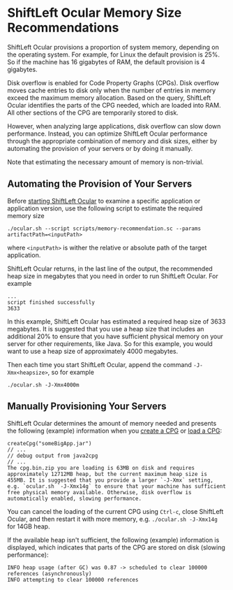 # ShiftLeft Ocular Memory Size Recommendations

ShiftLeft Ocular provisions a proportion of system memory, depending on the operating system. For example, for Linux the default provision is 25%. So if the machine has 16 gigabytes of RAM, the default provision is 4 gigabytes.

Disk overflow is enabled for Code Property Graphs (CPGs). Disk overflow moves cache entries to disk only when the number of entries in memory exceed the maximum memory allocation. Based on the query, ShiftLeft Ocular identifies the parts of the CPG needed, which are loaded into RAM. All other sections of the CPG are temporarily stored to disk. 

However, when analyzing large applications, disk overflow can slow down performance. Instead, you can optimize ShiftLeft Ocular performance through the appropriate combination of memory and disk sizes, either by automating the provision of your servers or by doing it manually. 

Note that estimating the necessary amount of memory is non-trivial. 

## Automating the Provision of Your Servers

Before [starting ShiftLeft Ocular](../getting-started/starting.md) to examine a specific application or application version, use the following script to estimate the required memory size

```
./ocular.sh --script scripts/memory-recommendation.sc --params artifactPath=<inputPath>
```

where `<inputPath>` is wither the relative or absolute path of the target application.

ShiftLeft Ocular returns, in the last line of the output, the recommended heap size in megabytes that you need in order to run ShiftLeft Ocular. For example

```
...
script finished successfully
3633
```

In this example, ShiftLeft Ocular has estimated a required heap size of 3633 megabytes. It is suggested that you use a heap size that includes an additional 20% to ensure that you have sufficient physical memory on your server for other requirements, like Java. So for this example, you would want to use a heap size of approximately 4000 megabytes.

Then each time you start ShiftLeft Ocular, append the command `-J-Xmx<heapsize>`, so for example

```
./ocular.sh -J-Xmx4000m
```

## Manually Provisioning Your Servers

ShiftLeft Ocular determines the amount of memory needed and presents the following (example) information when you [create a CPG](create-cpg.md) or [load a CPG](working-with-cpg.md): 

```
createCpg("someBigApp.jar")
// ...
// debug output from java2cpg
// ...
The cpg.bin.zip you are loading is 63MB on disk and requires approximately 12712MB heap, but the current maximum heap size is 455MB. It is suggested that you provide a larger `-J-Xmx` setting, e.g. `ocular.sh `-J-Xmx14g` to ensure that your machine has sufficient free physical memory available. Otherwise, disk overflow is automatically enabled, slowing performance.
```
You can cancel the loading of the current CPG using `Ctrl-c`, close ShiftLeft Ocular, and then restart it with more memory, e.g. `./ocular.sh -J-Xmx14g` for 14GB heap.

If the available heap isn't sufficient, the following (example) information is displayed, which indicates that parts of the CPG are stored on disk (slowing performance):

```
INFO heap usage (after GC) was 0.87 -> scheduled to clear 100000 references (asynchronously)
INFO attempting to clear 100000 references
```
